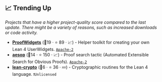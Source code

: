 ## 📈 Trending Up

_Projects that have a higher project-quality score compared to the last update. There might be a variety of reasons, such as increased downloads or code activity._

- <b><a href="https://github.com/leanprover-community/ProofWidgets4">ProofWidgets</a></b> (🥇19 ·  ⭐ 89 · 📈) - Helper toolkit for creating your own Lean 4 UserWidgets. <code><a href="http://bit.ly/3nYMfla">Apache-2</a></code>
- <b><a href="https://github.com/leanprover-community/aesop">aesop</a></b> (🥈14 ·  ⭐ 150 · 📈) - Proof search tactic (Automated Extensible Search for Obvious Proofs). <code><a href="http://bit.ly/3nYMfla">Apache-2</a></code>
- <b><a href="https://github.com/joehendrix/lean-crypto">lean-crypto</a></b> (🥉6 ·  ⭐ 36 · 💤) - Cryptographic routines for the Lean 4 language. <code>❗Unlicensed</code>

